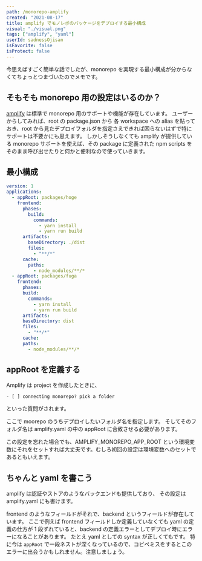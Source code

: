 ```yaml
---
path: /monorepo-amplify
created: "2021-08-17"
title: amplify でモノレポのパッケージをデプロイする最小構成
visual: "./visual.png"
tags: ["amplify", "yaml"]
userId: sadnessOjisan
isFavorite: false
isProtect: false
---
```


今思えばすごく簡単な話でしたが、monorepo を実現する最小構成が分からなくてちょっとつまづいたのでメモです。

## そもそも monorepo 用の設定はいるのか？

[amplify](https://aws.amazon.com/jp/amplify/) は標準で monorepo 用のサポートや機能が存在しています。
ユーザーからしてみれば、root の package.json から 各 workspace への alias を貼っておき、root から見たデプロイフォルダを指定さえできれば困らないはずで特にサポートは不要かにも思えます。
しかしそうしなくても amplify が提供している monorepo サポートを使えば、その package に定義された npm scripts をそのまま呼び出せたりと何かと便利なので使っていきます。

## 最小構成

```yaml
version: 1
applications:
  - appRoot: packages/hoge
    frontend:
      phases:
        build:
          commands:
            - yarn install
            - yarn run build
      artifacts:
        baseDirectory: ./dist
        files:
          - "**/*"
      cache:
        paths:
          - node_modules/**/*
  - appRoot: packages/fuga
    frontend:
      phases:
      build:
        commands:
          - yarn install
          - yarn run build
      artifacts:
      baseDirectory: dist
      files:
        - "**/*"
      cache:
      paths:
        - node_modules/**/*
```

## appRoot を定義する

Amplify は project を作成したときに、

```
- [ ] connecting monorepo? pick a folder
```

といった質問がされます。

ここで moorepo のうちデプロイしたいフォルダ名を指定します。
そしてそのフォルダ名は amplify.yaml の中の appRoot に合致させる必要があります。

この設定を忘れた場合でも、AMPLIFY_MONOREPO_APP_ROOT という環境変数にそれをセットすれば大丈夫です。むしろ初回の設定は環境変数へのセットであるともいえます。

## ちゃんと yaml を書こう

amplify は認証やストアのようなバックエンドも提供しており、 その設定は amplify.yaml にも書けます。

frontend のようなフィールドがそれで、backend というフィールドが存在しています。
ここで例えば frontend フィールドしか定義していなくても yaml の定義の仕方が 1 段ずれていると、backend の定義エラーとしてデプロイ時にエラーになることがあります。
たとえ yaml としての syntax が正しくてもです。
特に今は `appRoot` で一段ネストが深くなっているので、コピペミスをするとこのエラーに出会うかもしれません。注意しましょう。
